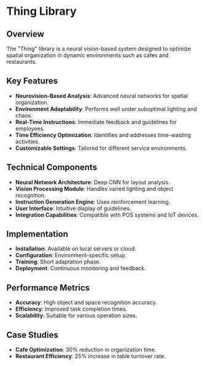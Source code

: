 # Thing Library

## Overview

The "Thing" library is a neural vision-based system designed to optimize spatial organization in dynamic environments such as cafes and restaurants.

## Key Features

- **Neurovision-Based Analysis**: Advanced neural networks for spatial organization.
- **Environment Adaptability**: Performs well under suboptimal lighting and chaos.
- **Real-Time Instructions**: Immediate feedback and guidelines for employees.
- **Time Efficiency Optimization**: Identifies and addresses time-wasting activities.
- **Customizable Settings**: Tailored for different service environments.

## Technical Components

- **Neural Network Architecture**: Deep CNN for layout analysis.
- **Vision Processing Module**: Handles varied lighting and object recognition.
- **Instruction Generation Engine**: Uses reinforcement learning.
- **User Interface**: Intuitive display of guidelines.
- **Integration Capabilities**: Compatible with POS systems and IoT devices.

## Implementation

- **Installation**: Available on local servers or cloud.
- **Configuration**: Environment-specific setup.
- **Training**: Short adaptation phase.
- **Deployment**: Continuous monitoring and feedback.

## Performance Metrics

- **Accuracy**: High object and space recognition accuracy.
- **Efficiency**: Improved task completion times.
- **Scalability**: Suitable for various operation sizes.

## Case Studies

- **Cafe Optimization**: 30% reduction in organization time.
- **Restaurant Efficiency**: 25% increase in table turnover rate.

